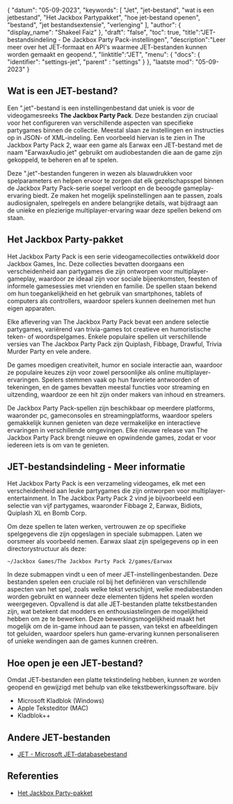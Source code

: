 {
"datum": "05-09-2023",
  "keywords": [
"Jet",
"jet-bestand",
"wat is een jetbestand",
"Het Jackbox Partypakket",
"hoe jet-bestand openen",
"bestand",
"jet bestandsextensie",
"verlenging"
],
  "author": {
"display_name": "Shakeel Faiz"
},
"draft": "false",
"toc": true,
"title":"JET-bestandsindeling - De Jackbox Party Pack-instellingen",
  "description":"Leer meer over het JET-formaat en API's waarmee JET-bestanden kunnen worden gemaakt en geopend.",
"linktitle":"JET",
  "menu": {
    "docs": {
      "identifier": "settings-jet",
"parent" : "settings"
}
},
"laatste mod": "05-09-2023"
}

## Wat is een JET-bestand?

Een ".jet"-bestand is een instellingenbestand dat uniek is voor de videogamesreeks **The Jackbox Party Pack**. Deze bestanden zijn cruciaal voor het configureren van verschillende aspecten van specifieke partygames binnen de collectie. Meestal slaan ze instellingen en instructies op in JSON- of XML-indeling. Een voorbeeld hiervan is te zien in The Jackbox Party Pack 2, waar een game als Earwax een JET-bestand met de naam "EarwaxAudio.jet" gebruikt om audiobestanden die aan de game zijn gekoppeld, te beheren en af te spelen.

Deze ".jet"-bestanden fungeren in wezen als blauwdrukken voor spelparameters en helpen ervoor te zorgen dat elk gezelschapsspel binnen de Jackbox Party Pack-serie soepel verloopt en de beoogde gameplay-ervaring biedt. Ze maken het mogelijk spelinstellingen aan te passen, zoals audiosignalen, spelregels en andere belangrijke details, wat bijdraagt aan de unieke en plezierige multiplayer-ervaring waar deze spellen bekend om staan.

## Het Jackbox Party-pakket

Het Jackbox Party Pack is een serie videogamecollecties ontwikkeld door Jackbox Games, Inc. Deze collecties bevatten doorgaans een verscheidenheid aan partygames die zijn ontworpen voor multiplayer-gameplay, waardoor ze ideaal zijn voor sociale bijeenkomsten, feesten of informele gamesessies met vrienden en familie. De spellen staan bekend om hun toegankelijkheid en het gebruik van smartphones, tablets of computers als controllers, waardoor spelers kunnen deelnemen met hun eigen apparaten.

Elke aflevering van The Jackbox Party Pack bevat een andere selectie partygames, variërend van trivia-games tot creatieve en humoristische teken- of woordspelgames. Enkele populaire spellen uit verschillende versies van The Jackbox Party Pack zijn Quiplash, Fibbage, Drawful, Trivia Murder Party en vele andere.

De games moedigen creativiteit, humor en sociale interactie aan, waardoor ze populaire keuzes zijn voor zowel persoonlijke als online multiplayer-ervaringen. Spelers stemmen vaak op hun favoriete antwoorden of tekeningen, en de games bevatten meestal functies voor streaming en uitzending, waardoor ze een hit zijn onder makers van inhoud en streamers.

De Jackbox Party Pack-spellen zijn beschikbaar op meerdere platforms, waaronder pc, gameconsoles en streamingplatforms, waardoor spelers gemakkelijk kunnen genieten van deze vermakelijke en interactieve ervaringen in verschillende omgevingen. Elke nieuwe release van The Jackbox Party Pack brengt nieuwe en opwindende games, zodat er voor iedereen iets is om van te genieten.

## JET-bestandsindeling - Meer informatie

Het Jackbox Party Pack is een verzameling videogames, elk met een verscheidenheid aan leuke partygames die zijn ontworpen voor multiplayer-entertainment. In The Jackbox Party Pack 2 vind je bijvoorbeeld een selectie van vijf partygames, waaronder Fibbage 2, Earwax, Bidiots, Quiplash XL en Bomb Corp.

Om deze spellen te laten werken, vertrouwen ze op specifieke spelgegevens die zijn opgeslagen in speciale submappen. Laten we oorsmeer als voorbeeld nemen. Earwax slaat zijn spelgegevens op in een directorystructuur als deze:

```
~/Jackbox Games/The Jackbox Party Pack 2/games/Earwax
```

In deze submappen vindt u een of meer JET-instellingenbestanden. Deze bestanden spelen een cruciale rol bij het definiëren van verschillende aspecten van het spel, zoals welke tekst verschijnt, welke mediabestanden worden gebruikt en wanneer deze elementen tijdens het spelen worden weergegeven. Opvallend is dat alle JET-bestanden platte tekstbestanden zijn, wat betekent dat modders en enthousiastelingen de mogelijkheid hebben om ze te bewerken. Deze bewerkingsmogelijkheid maakt het mogelijk om de in-game inhoud aan te passen, van tekst en afbeeldingen tot geluiden, waardoor spelers hun game-ervaring kunnen personaliseren of unieke wendingen aan de games kunnen creëren.

## Hoe open je een JET-bestand?

Omdat JET-bestanden een platte tekstindeling hebben, kunnen ze worden geopend en gewijzigd met behulp van elke tekstbewerkingssoftware. bijv

- Microsoft Kladblok (Windows)
- Apple Teksteditor (MAC)
- Kladblok++

## Andere JET-bestanden

- [JET - Microsoft JET-databasebestand](/nl/database/jet/)

## Referenties
* [Het Jackbox Party-pakket](https://en.wikipedia.org/wiki/The_Jackbox_Party_Pack)

